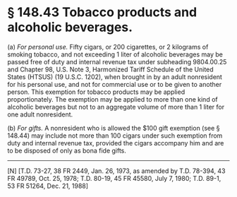 # § 148.43   Tobacco products and alcoholic beverages.

(a) *For personal use.* Fifty cigars, or 200 cigarettes, or 2 kilograms of smoking tobacco, and not exceeding 1 liter of alcoholic beverages may be passed free of duty and internal revenue tax under subheading 9804.00.25 and Chapter 98, U.S. Note 3, Harmonized Tariff Schedule of the United States (HTSUS) (19 U.S.C. 1202), when brought in by an adult nonresident for his personal use, and not for commercial use or to be given to another person. This exemption for tobacco products may be applied proportionately. The exemption may be applied to more than one kind of alcoholic beverages but not to an aggregate volume of more than 1 liter for one adult nonresident. 


(b) *For gifts.* A nonresident who is allowed the $100 gift exemption (see § 148.44) may include not more than 100 cigars under such exemption from duty and internal revenue tax, provided the cigars accompany him and are to be disposed of only as bona fide gifts.



---

[N] [T.D. 73-27, 38 FR 2449, Jan. 26, 1973, as amended by T.D. 78-394, 43 FR 49789, Oct. 25, 1978; T.D. 80-19, 45 FR 45580, July 7, 1980; T.D. 89-1, 53 FR 51264, Dec. 21, 1988]




